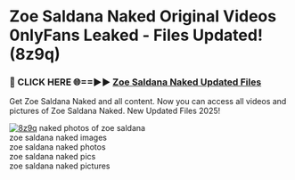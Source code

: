 # Zoe Saldana Naked Original Videos 0nlyFans Leaked - Files Updated! (8z9q)

<h3>🔴 CLICK HERE 🌐==►► <a href="https://tinyurl.com/up5wt9bj" rel="nofollow">Zoe Saldana Naked Updated Files</a></h3>

Get Zoe Saldana Naked and all content. Now you can access all videos and pictures of Zoe Saldana Naked. New Updated Files 2025!

[![8z9q](https://i.imgur.com/ABiUzMV.gif)](https://tinyurl.com/up5wt9bj)
naked photos of zoe saldana<br>
zoe saldana naked images<br>
zoe saldana naked photos<br>
zoe saldana naked pics<br>
zoe saldana naked pictures